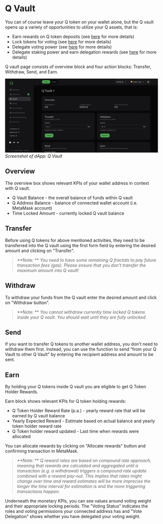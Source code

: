# Q Vault

You can of course leave your Q token on your wallet alone, but the Q vault opens up a variety of opportunities to utilize your Q assets, that is:

- Earn rewards on Q token deposits (see [here](../how-to-earn-extra-Q-tokens) for more details)
- Lock tokens for voting (see [here](../how-to-exercise-governance-rights) for more details)
- Delegate voting power (see [here](../how-to-exercise-governance-rights) for more details)
- Delegate staking power and earn delegation rewards (see [here](../how-to-delegate-to-validator) for more details)

Q vault page consists of overview block and four action blocks: Transfer, Withdraw, Send, and Earn.

![Screenshot](img/qvault.png)
*Screenshot of dApp: Q Vault*

## Overview

The overview box shows relevant KPIs of your wallet address in context with Q vault.

- Q Vault Balance - the overall balance of funds within Q vault
- Q Address Balance - balance of connected wallet account (i.e. MetaMask account)
- Time Locked Amount - currently locked Q vault balance

## Transfer

Before using Q tokens for above mentioned activities, they need to be transferred into the Q vault using the first form field by entering the desired amount and clicking on "Transfer".

  > **Note: ** *You need to have some remaining Q fractals to pay future transaction fees (gas). Please ensure that you don't transfer the maximum amount into Q vault!*

## Withdraw

To withdraw your funds from the Q vault enter the desired amount and click on "Withdraw button".

  > **Note: ** *You cannot withdraw currently time locked Q tokens inside your Q vault. You should wait until they are fully unlocked*

## Send

If you want to transfer Q tokens to another wallet address, you don't need to withdraw them first. Instead, you can use the function to send "from your Q Vault to other Q Vault" by entering the recipient address and amount to be sent.

## Earn

By holding your Q tokens inside Q vault you are eligible to get Q Token Holder Rewards.

Earn block shows relevant KPIs for Q token holding rewards:

- Q Token Holder Reward Rate (p.a.) - yearly reward rate that will be earned by Q vault balance
- Yearly Expected Reward - Estimate based on actual balance and yearly token holder reward rate
- Q Token holder reward updated - Last time when rewards were allocated

You can allocate rewards by clicking on "Allocate rewards" button and confirming transaction in MetaMask.

  > **Note: ** *Q reward rates are based on compound rate approach, meaning that rewards are calculated and aggregated until a transaction (e.g. a withdrawal) triggers a compound rate update combined with a reward pay-out. This implies that rates might change over time and reward estimates will be more imprecise the longer the time interval for estimation is and the more triggering transactions happen.*

  Underneath the monetary KPIs, you can see values around voting weight and their appropriate locking periods. The "Voting Status" indicates the roles and voting permissions your connected address has and "Vote Delegation" shows whether you have delegated your voting weight.
